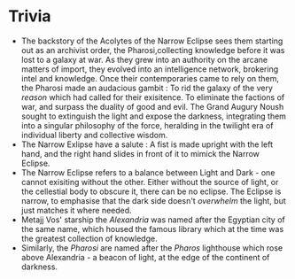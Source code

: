 # Trivia

* The backstory of the Acolytes of the Narrow Eclipse sees them starting out as an archivist order, the Pharosi,collecting knowledge before it was lost to a galaxy at war. As they grew into an authority on the arcane matters of import, they evolved into an intelligence network, brokering intel and knowledge. Once their contemporaries came to rely on them, the Pharosi made an audacious gambit : To rid the galaxy of the very _reason_ which had called for their  exisitence. To eliminate the factions of war, and surpass the duality of good and evil. The Grand Augury Noush sought to extinguish the light and expose the darkness, integrating them into a singular philosophy of the force, heralding in the twilight era of individual liberty and collective wisdom.
* The Narrow Exlipse have a salute : A fist is made upright with the left hand, and the right hand slides in front of it to mimick the Narrow Eclipse.
* The Narrow Eclipse refers to a balance between Light and Dark - one cannot exisiting without the other. Either without the source of light, or the cellestial body to obscure it, there can be no eclipse. The Eclipse is narrow, to emphasise that the dark side doesn't _overwhelm_ the light, but just matches it where needed.
* Metajj Vos' starship the _Alexandria_ was named after the Egyptian city of the same name, which housed the famous library which at the time was the greatest collection of knowledge.
* Similarly, the _Pharosi_ are named after the _Pharos_ lighthouse which rose above Alexandria - a beacon of light, at the edge of the continent of darkness. 